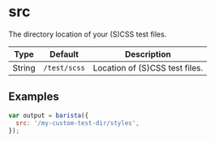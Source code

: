# src

The directory location of your (S)CSS test files.

| Type | Default | Description |
| --- | --- | --- |
| String | `/test/scss` | Location of (S)CSS test files. |



## Examples

```js
var output = barista({
  src: '/my-custom-test-dir/styles',
});
```
